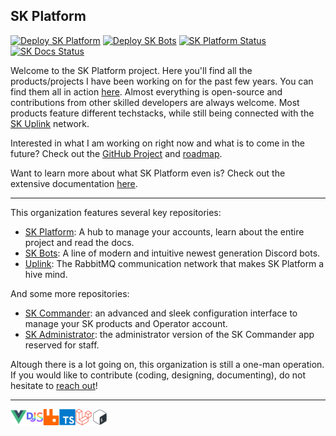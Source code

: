 ## SK Platform

[![Deploy SK Platform](https://github.com/SVKruik-Organization/Bot-Website/actions/workflows/deploy.yml/badge.svg)](https://github.com/SVKruik-Organization/Bot-Website/actions/workflows/deploy.yml)
[![Deploy SK Bots](https://github.com/SVKruik-Organization/Discord-Bots/actions/workflows/deploy.yml/badge.svg)](https://github.com/SVKruik-Organization/Discord-Bots/actions/workflows/deploy.yml)
[![SK Platform Status](https://img.shields.io/endpoint?url=https%3A%2F%2Fplatform.stefankruik.com%2Fapi%2Fstatus%2Fbadge)](https://platform.stefankruik.com)
[![SK Docs Status](https://img.shields.io/endpoint?url=https%3A%2F%2Fdocs.stefankruik.com%2Fapi%2Fstatus%2Fbadge)](https://docs.stefankruik.com)

Welcome to the SK Platform project. Here you'll find all the products/projects I have been working on for the past few years. You can find them all in action [here](https://platform.stefankruik.com). Almost everything is open-source and contributions from other skilled developers are always welcome. Most products feature different techstacks, while still being connected with the [SK Uplink](https://github.com/SVKruik-Organization/Uplink) network.

Interested in what I am working on right now and what is to come in the future? Check out the [GitHub Project](https://github.com/orgs/SVKruik-Organization/projects/1) and [roadmap](https://platform.stefankruik.com/documentation/read/Doc/More/Roadmap).

Want to learn more about what SK Platform even is? Check out the extensive documentation [here](https://platform.stefankruik.com/documentation/read/Doc/More/About).

---

This organization features several key repositories:

- [SK Platform](https://github.com/SVKruik-Organization/SK-Website): A hub to manage your accounts, learn about the entire project and read the docs.
- [SK Bots](https://github.com/SVKruik-Organization/SK-Bots): A line of modern and intuitive newest generation Discord bots.
- [Uplink](https://github.com/SVKruik-Organization/Uplink): The RabbitMQ communication network that makes SK Platform a hive mind.

And some more repositories:

- [SK Commander](https://github.com/SVKruik-Organization/SK-Commander): an advanced and sleek configuration interface to manage your SK products and Operator account.
- [SK Administrator](https://github.com/SVKruik-Organization/SK-Administrator): the administrator version of the SK Commander app reserved for staff.

Altough there is a lot going on, this organization is still a one-man operation. If you would like to contribute (coding, designing, documenting), do not hesitate to [reach out](https://platform.stefankruik.com/documentation/read/Doc/Contributing)!

---

[<img align="left" alt="Vue" width="26px" src="https://raw.githubusercontent.com/devicons/devicon/6910f0503efdd315c8f9b858234310c06e04d9c0/icons/vuejs/vuejs-original.svg" />](https://vuejs.org/)
[<img align="left" alt="Discord.JS" width="26px" src="https://raw.githubusercontent.com/devicons/devicon/6910f0503efdd315c8f9b858234310c06e04d9c0/icons/discordjs/discordjs-original.svg" />](https://discord.js.org/)
[<img align="left" alt="RabbitMQ" width="26px" src="https://raw.githubusercontent.com/devicons/devicon/6910f0503efdd315c8f9b858234310c06e04d9c0/icons/rabbitmq/rabbitmq-original.svg"/>](https://www.rabbitmq.com/)
[<img align="left" alt="TypeScript" width="26px" src="https://raw.githubusercontent.com/devicons/devicon/master/icons/typescript/typescript-original.svg" />](https://www.typescriptlang.org/)
[<img align="left" alt="Laravel" width="26px" src="https://raw.githubusercontent.com/devicons/devicon/6910f0503efdd315c8f9b858234310c06e04d9c0/icons/laravel/laravel-original.svg"/>](https://laravel.com/)
[<img align="left" alt="Bash" width="26px" src="https://github.com/devicons/devicon/blob/master/icons/bash/bash-original.svg"/>](https://www.gnu.org/software/bash/)
